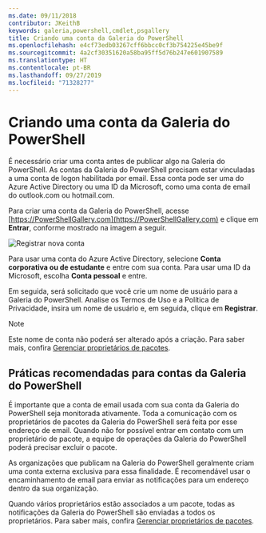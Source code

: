 ```yaml
---
ms.date: 09/11/2018
contributor: JKeithB
keywords: galeria,powershell,cmdlet,psgallery
title: Criando uma conta da Galeria do PowerShell
ms.openlocfilehash: e4cf73edb03267cff6bbcc0cf3b754225e45be9f
ms.sourcegitcommit: 4a2cf30351620a58ba95ff5d76b247e601907589
ms.translationtype: HT
ms.contentlocale: pt-BR
ms.lasthandoff: 09/27/2019
ms.locfileid: "71328277"
---
```

# <a name="creating-a-powershell-gallery-account"></a>Criando uma conta da Galeria do PowerShell

É necessário criar uma conta antes de publicar algo na Galeria do PowerShell.
As contas da Galeria do PowerShell precisam estar vinculadas a uma conta de logon habilitada por email. Essa conta pode ser uma do Azure Active Directory ou uma ID da Microsoft, como uma conta de email do outlook.com ou hotmail.com.

Para criar uma conta da Galeria do PowerShell, acesse [https://PowerShellGallery.com](https://PowerShellGallery.com) e clique em **Entrar**, conforme mostrado na imagem a seguir.

![Registrar nova conta](../../Images/CreateAccount-Register.png)

Para usar uma conta do Azure Active Directory, selecione **Conta corporativa ou de estudante** e entre com sua conta. Para usar uma ID da Microsoft, escolha **Conta pessoal** e entre.

Em seguida, será solicitado que você crie um nome de usuário para a Galeria do PowerShell. Analise os Termos de Uso e a Política de Privacidade, insira um nome de usuário e, em seguida, clique em **Registrar**.

> [!NOTE]
> Este nome de conta não poderá ser alterado após a criação. Para saber mais, confira [Gerenciar proprietários de pacotes](managing-package-owners.md).

## <a name="recommended-practices-for-powershell-gallery-accounts"></a>Práticas recomendadas para contas da Galeria do PowerShell

É importante que a conta de email usada com sua conta da Galeria do PowerShell seja monitorada ativamente. Toda a comunicação com os proprietários de pacotes da Galeria do PowerShell será feita por esse endereço de email. Quando não for possível entrar em contato com um proprietário de pacote, a equipe de operações da Galeria do PowerShell poderá precisar excluir o pacote.

As organizações que publicam na Galeria do PowerShell geralmente criam uma conta externa exclusiva para essa finalidade. É recomendável usar o encaminhamento de email para enviar as notificações para um endereço dentro da sua organização.

Quando vários proprietários estão associados a um pacote, todas as notificações da Galeria do PowerShell são enviadas a todos os proprietários. Para saber mais, confira [Gerenciar proprietários de pacotes](managing-package-owners.md).
